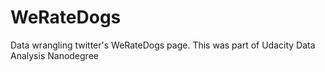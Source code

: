 # WeRateDogs
Data wrangling twitter's WeRateDogs page. This was part of Udacity Data Analysis Nanodegree

